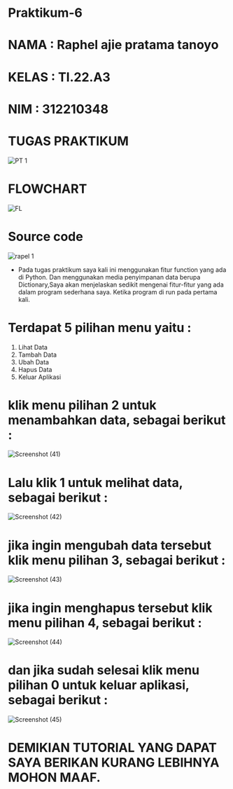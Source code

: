 # Praktikum-6
# NAMA : Raphel ajie pratama tanoyo
# KELAS : TI.22.A3
# NIM : 312210348
# TUGAS PRAKTIKUM

![PT 1](https://user-images.githubusercontent.com/115516830/205566132-f401c8cb-38cf-4e51-bd9d-e8dabe3bcc00.png)

# FLOWCHART

![FL](https://user-images.githubusercontent.com/115516830/205566352-384aab78-8106-4b9a-a166-56a55065e225.png)

# Source code

![rapel 1](https://user-images.githubusercontent.com/115516830/205578706-ab36d48e-9475-424e-b3c2-9ca2e22a0530.png)

* Pada tugas praktikum saya kali ini menggunakan fitur function yang ada di Python. Dan menggunakan media penyimpanan data berupa Dictionary,Saya akan menjelaskan sedikit mengenai fitur-fitur yang ada dalam program sederhana saya. Ketika program di run pada pertama kali.

# Terdapat 5 pilihan menu yaitu :

1. Lihat Data
2. Tambah Data
3. Ubah Data
4. Hapus Data
5. Keluar Aplikasi

# klik menu pilihan 2 untuk menambahkan data, sebagai berikut :

![Screenshot (41)](https://user-images.githubusercontent.com/115516830/205583183-045774aa-3fe9-472f-8fd1-6acec64397f4.png)

# Lalu klik 1 untuk melihat data, sebagai berikut :

![Screenshot (42)](https://user-images.githubusercontent.com/115516830/205583623-a4413363-1e54-4977-a68a-d3f4b6b5e47d.png)

# jika ingin mengubah data tersebut klik menu pilihan 3, sebagai berikut :

![Screenshot (43)](https://user-images.githubusercontent.com/115516830/205583998-cc9e9c62-e4d9-4c03-8adb-1a5f5eea1fda.png)

# jika ingin menghapus tersebut klik menu pilihan 4, sebagai berikut :

![Screenshot (44)](https://user-images.githubusercontent.com/115516830/205584345-cd5abe19-cc5a-4962-90d2-cb08de002798.png)

# dan jika sudah selesai klik menu pilihan 0 untuk keluar aplikasi, sebagai berikut :

![Screenshot (45)](https://user-images.githubusercontent.com/115516830/205584642-7206d3b0-48e2-4575-8495-922f376b6593.png)

# DEMIKIAN TUTORIAL YANG DAPAT SAYA BERIKAN KURANG LEBIHNYA MOHON MAAF.
